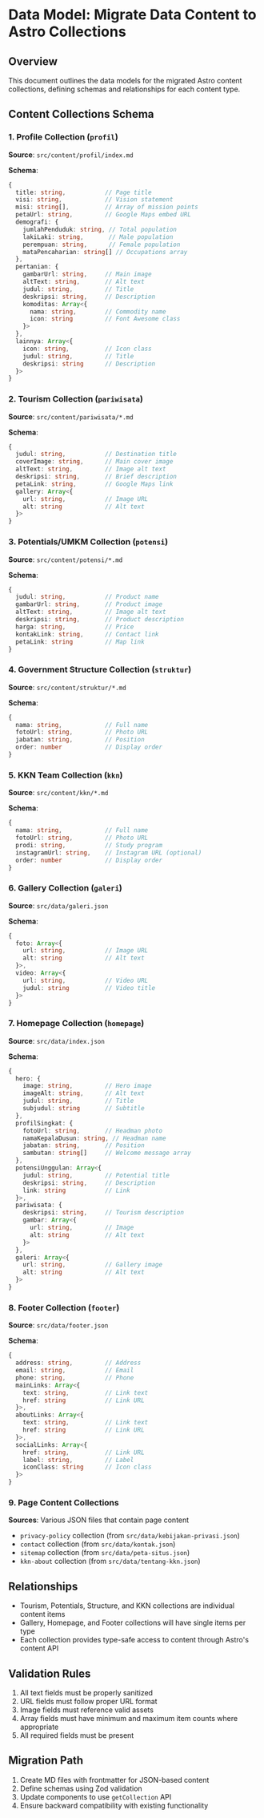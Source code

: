 # Data Model: Migrate Data Content to Astro Collections

## Overview
This document outlines the data models for the migrated Astro content collections, defining schemas and relationships for each content type.

## Content Collections Schema

### 1. Profile Collection (`profil`)
**Source**: `src/content/profil/index.md`

**Schema**:
```typescript
{
  title: string,           // Page title
  visi: string,            // Vision statement
  misi: string[],          // Array of mission points
  petaUrl: string,         // Google Maps embed URL
  demografi: {
    jumlahPenduduk: string, // Total population
    lakiLaki: string,       // Male population
    perempuan: string,      // Female population
    mataPencaharian: string[] // Occupations array
  },
  pertanian: {
    gambarUrl: string,     // Main image
    altText: string,       // Alt text
    judul: string,         // Title
    deskripsi: string,     // Description
    komoditas: Array<{
      nama: string,        // Commodity name
      icon: string         // Font Awesome class
    }>
  },
  lainnya: Array<{
    icon: string,          // Icon class
    judul: string,         // Title
    deskripsi: string      // Description
  }>
}
```

### 2. Tourism Collection (`pariwisata`)
**Source**: `src/content/pariwisata/*.md`

**Schema**:
```typescript
{
  judul: string,           // Destination title
  coverImage: string,      // Main cover image
  altText: string,         // Image alt text
  deskripsi: string,       // Brief description
  petaLink: string,        // Google Maps link
  gallery: Array<{
    url: string,           // Image URL
    alt: string            // Alt text
  }>
}
```

### 3. Potentials/UMKM Collection (`potensi`)
**Source**: `src/content/potensi/*.md`

**Schema**:
```typescript
{
  judul: string,           // Product name
  gambarUrl: string,       // Product image
  altText: string,         // Image alt text
  deskripsi: string,       // Product description
  harga: string,           // Price
  kontakLink: string,      // Contact link
  petaLink: string         // Map link
}
```

### 4. Government Structure Collection (`struktur`)
**Source**: `src/content/struktur/*.md`

**Schema**:
```typescript
{
  nama: string,            // Full name
  fotoUrl: string,         // Photo URL
  jabatan: string,         // Position
  order: number            // Display order
}
```

### 5. KKN Team Collection (`kkn`)
**Source**: `src/content/kkn/*.md`

**Schema**:
```typescript
{
  nama: string,            // Full name
  fotoUrl: string,         // Photo URL
  prodi: string,           // Study program
  instagramUrl: string,    // Instagram URL (optional)
  order: number            // Display order
}
```

### 6. Gallery Collection (`galeri`)
**Source**: `src/data/galeri.json`

**Schema**:
```typescript
{
  foto: Array<{
    url: string,           // Image URL
    alt: string            // Alt text
  }>,
  video: Array<{
    url: string,           // Video URL
    judul: string          // Video title
  }>
}
```

### 7. Homepage Collection (`homepage`)
**Source**: `src/data/index.json`

**Schema**:
```typescript
{
  hero: {
    image: string,         // Hero image
    imageAlt: string,      // Alt text
    judul: string,         // Title
    subjudul: string       // Subtitle
  },
  profilSingkat: {
    fotoUrl: string,       // Headman photo
    namaKepalaDusun: string, // Headman name
    jabatan: string,       // Position
    sambutan: string[]     // Welcome message array
  },
  potensiUnggulan: Array<{
    judul: string,         // Potential title
    deskripsi: string,     // Description
    link: string           // Link
  }>,
  pariwisata: {
    deskripsi: string,     // Tourism description
    gambar: Array<{
      url: string,         // Image
      alt: string          // Alt text
    }>
  },
  galeri: Array<{
    url: string,           // Gallery image
    alt: string            // Alt text
  }>
}
```

### 8. Footer Collection (`footer`)
**Source**: `src/data/footer.json`

**Schema**:
```typescript
{
  address: string,         // Address
  email: string,           // Email
  phone: string,           // Phone
  mainLinks: Array<{
    text: string,          // Link text
    href: string           // Link URL
  }>,
  aboutLinks: Array<{
    text: string,          // Link text
    href: string           // Link URL
  }>,
  socialLinks: Array<{
    href: string,          // Link URL
    label: string,         // Label
    iconClass: string      // Icon class
  }>
}
```

### 9. Page Content Collections
**Sources**: Various JSON files that contain page content

- `privacy-policy` collection (from `src/data/kebijakan-privasi.json`)
- `contact` collection (from `src/data/kontak.json`)
- `sitemap` collection (from `src/data/peta-situs.json`)
- `kkn-about` collection (from `src/data/tentang-kkn.json`)

## Relationships

- Tourism, Potentials, Structure, and KKN collections are individual content items
- Gallery, Homepage, and Footer collections will have single items per type
- Each collection provides type-safe access to content through Astro's content API

## Validation Rules

1. All text fields must be properly sanitized
2. URL fields must follow proper URL format
3. Image fields must reference valid assets
4. Array fields must have minimum and maximum item counts where appropriate
5. All required fields must be present

## Migration Path

1. Create MD files with frontmatter for JSON-based content
2. Define schemas using Zod validation
3. Update components to use `getCollection` API
4. Ensure backward compatibility with existing functionality